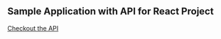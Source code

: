 ## Sample Application with API for React Project

[Checkout the API](https://documenter.getpostman.com/view/2368014/potential-memory/77o4Lz4)
